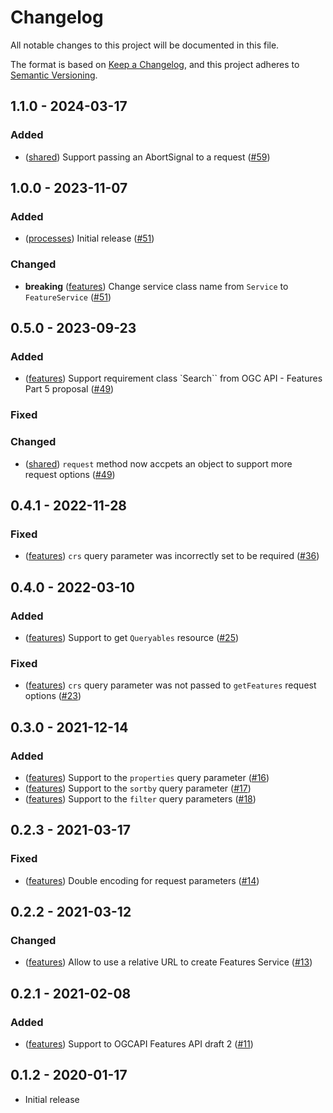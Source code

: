  # Changelog

All notable changes to this project will be documented in this file.

The format is based on [Keep a Changelog](https://keepachangelog.com/en/1.0.0/),
and this project adheres to [Semantic Versioning](https://semver.org/spec/v2.0.0.html).

## 1.1.0 - 2024-03-17

### Added
* ([shared](./packages/shared/)) Support passing an AbortSignal to a request ([#59](https://github.com/haoliangyu/ogcapi-js/pull/59))

## 1.0.0 - 2023-11-07

### Added
* ([processes](./packages/processes/)) Initial release ([#51](https://github.com/haoliangyu/ogcapi-js/pull/51))

### Changed
* **breaking** ([features](./packages/features/)) Change service class name from `Service` to `FeatureService` ([#51](https://github.com/haoliangyu/ogcapi-js/pull/51))

## 0.5.0 - 2023-09-23

### Added
* ([features](./packages/features/)) Support requirement class `Search`` from OGC API - Features Part 5 proposal ([#49](https://github.com/haoliangyu/ogcapi-js/pull/49))

### Fixed

### Changed
* ([shared](./packages/shared/)) `request` method now accpets an object to support more request options ([#49](https://github.com/haoliangyu/ogcapi-js/pull/49))

## 0.4.1 - 2022-11-28

### Fixed
* ([features](./packages/features/)) `crs` query parameter was incorrectly set to be required ([#36](https://github.com/haoliangyu/ogcapi-js/pull/36))

## 0.4.0 - 2022-03-10

### Added
* ([features](./packages/features/)) Support to get `Queryables` resource ([#25](https://github.com/haoliangyu/ogcapi-js/pull/25))

### Fixed
* ([features](./packages/features/)) `crs` query parameter was not passed to `getFeatures` request options ([#23](https://github.com/haoliangyu/ogcapi-js/pull/23))

## 0.3.0 - 2021-12-14

### Added
* ([features](./packages/features/)) Support to the `properties` query parameter ([#16](https://github.com/haoliangyu/ogcapi-js/pull/16))
* ([features](./packages/features/)) Support to the `sortby` query parameter ([#17](https://github.com/haoliangyu/ogcapi-js/pull/17))
* ([features](./packages/features/)) Support to the `filter` query parameters ([#18](https://github.com/haoliangyu/ogcapi-js/pull/18))

## 0.2.3 - 2021-03-17

### Fixed
* ([features](./packages/features/)) Double encoding for request parameters ([#14](https://github.com/haoliangyu/ogcapi-js/pull/14))

## 0.2.2 - 2021-03-12

### Changed
* ([features](./packages/features/)) Allow to use a relative URL to create Features Service ([#13](https://github.com/haoliangyu/ogcapi-js/pull/13))

## 0.2.1 - 2021-02-08

### Added
* ([features](./packages/features/)) Support to OGCAPI Features API draft 2 ([#11](https://github.com/haoliangyu/ogcapi-js/pull/11))

## 0.1.2 - 2020-01-17

* Initial release
